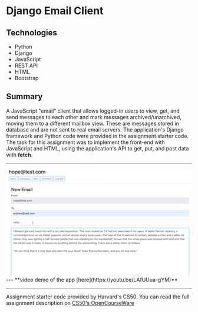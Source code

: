 # Django Email Client


## Technologies
* Python
* Django
* JavaScript
* REST API
* HTML
* Bootstrap

## Summary
A JavaScript "email" client that allows logged-in users to view, get, and send messages to each other and mark messages archived/unarchived, moving them to a different mailbox view. These are messages stored in database and are not sent to real email servers. The application's Django framework and Python code were provided in the assignment starter code. The task for this assignment was to implement the front-end with JavaScript and HTML, using the application's API to get, put, and post data with **fetch**.

---
<img src="screenshot.png" alt="screenshot of mail app" width="600px">
---
**video demo of the app [here](https://youtu.be/LAfUUua-gYM)**

---
Assignment starter code provided by Harvard's CS50. You can read the full assignment description on [CS50's OpenCourseWare](https://cs50.harvard.edu/web/2020/projects/3/mail/)

